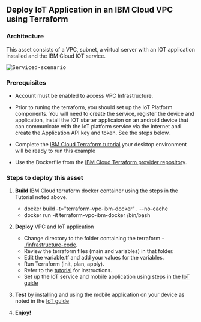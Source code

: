 ## Deploy IoT Application in an IBM Cloud VPC using Terraform

### Architecture

This asset consists of a VPC, subnet, a virtual server with an IOT application installed and the IBM Cloud IOT service.

<kbd>![Serviced-scenario](./imgs/architecture.png)</kbd>

### Prerequisites

- Account must be enabled to access VPC Infrastructure.

- Prior to runing the terraform, you should set up the IoT Platform components. You will need to create the service, register the device and application, install the IOT starter applicaion on an android device that can communicate with the IoT platform service via the internet and create the Application API key and token. See the steps below.

- Complete the [IBM Cloud Terraform tutorial](https://cloud.ibm.com/docs/ibm-cloud-provider-for-terraform?topic=ibm-cloud-provider-for-terraform-getting-started) your desktop environment will be ready to run this example

- Use the Dockerfile from the [IBM Cloud Terraform provider repository](https://github.com/IBM-Cloud/terraform-provider-ibm-docker).

### Steps to deploy this asset

1. **Build** IBM Cloud terraform docker container using the steps in the Tutorial noted above.

   - docker build -t="terraform-vpc-ibm-docker" . --no-cache
   - docker run -it terraform-vpc-ibm-docker /bin/bash

<!-- 2. Prepare to deploy

   - Log into the Docker container.
   - Clone this repository.
     \$ git clone https://github.com/ibm-cloud-architecture/refasset-public-IoT-VPC -->

2. **Deploy** VPC and IoT application

   - Change directory to the folder containing the terraform - [./infrastructure-code](./infrastructure-code).
   - Review the terraform files (main and variables) in that folder.
   - Edit the variable.tf and add your values for the variables.
   - Run Terraform (init, plan, apply).
   - Refer to the [tutorial](https://www.ibm.com/cloud/garage/architectures/public-cloud/public-cloud-infrastructure) for instructions.
   - Set up the IoT service and mobile application using steps in  the [IoT guide](./IoT/IoTguide.md)

3. **Test** by installing and using  the mobile application on your device as noted in the [IoT guide](./IoT/IoTguide.md)

4. **Enjoy!**
